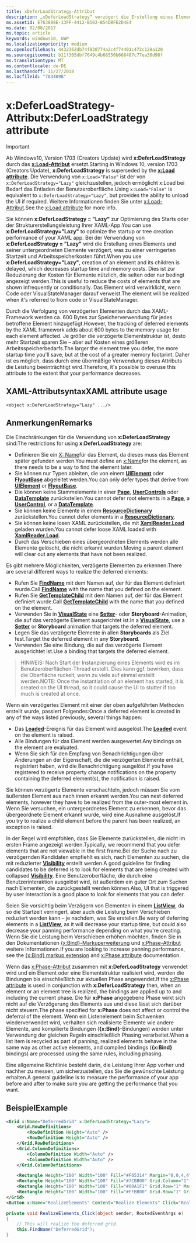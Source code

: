 ```yaml
---
title: xDeferLoadStrategy-Attribut
description: „xDeferLoadStrategy“ verzögert die Erstellung eines Elements und seiner untergeordneten Elemente, verkürzt die Startzeit, erhöht aber leicht die Arbeitsspeicherauslastung.Jedes betroffene Element erhöht die Arbeitsspeicherauslastung um ca. 600 Bytes.
ms.assetid: E763898E-13FF-4412-B502-B54DBFE2D4E4
ms.date: 02/08/2017
ms.topic: article
keywords: windows10, UWP
ms.localizationpriority: medium
ms.openlocfilehash: 4432362db74f830774a2c4f74401c472c128a120
ms.sourcegitcommit: b11f305dbf7649c4b68550b666487c77ea30d98f
ms.translationtype: MT
ms.contentlocale: de-DE
ms.lasthandoff: 11/27/2018
ms.locfileid: "7834098"
---
```

# <a name="xdeferloadstrategy-attribute"></a><span data-ttu-id="4a2a3-105">x:DeferLoadStrategy-Attribut</span><span class="sxs-lookup"><span data-stu-id="4a2a3-105">x:DeferLoadStrategy attribute</span></span>

> [!IMPORTANT]
> <span data-ttu-id="4a2a3-106">Ab Windows10, Version 1703 (Creators Update) wird **x:DeferLoadStrategy** durch das [**x:Load-Attribut**](x-load-attribute.md) ersetzt.</span><span class="sxs-lookup"><span data-stu-id="4a2a3-106">Starting in Windows 10, version 1703 (Creators Update), **x:DeferLoadStrategy** is superseded by the [**x:Load attribute**](x-load-attribute.md).</span></span> <span data-ttu-id="4a2a3-107">Die Verwendung von `x:Load="False"` ist der von `x:DeferLoadStrategy="Lazy"` gleichzustellen, jedoch ermöglicht x:Load bei Bedarf das Entladen der Benutzeroberfläche.</span><span class="sxs-lookup"><span data-stu-id="4a2a3-107">Using `x:Load="False"` is equivalent to `x:DeferLoadStrategy="Lazy"`, but provides the ability to unload the UI if required.</span></span> <span data-ttu-id="4a2a3-108">Weitere Informationen finden Sie unter [x:Load-Attribut](x-load-attribute.md).</span><span class="sxs-lookup"><span data-stu-id="4a2a3-108">See the [x:Load attribute](x-load-attribute.md) for more info.</span></span>

<span data-ttu-id="4a2a3-109">Sie können **x:DeferLoadStrategy = "Lazy"** zur Optimierung des Starts oder der Strukturerstellungsleistung Ihrer XAML-App.</span><span class="sxs-lookup"><span data-stu-id="4a2a3-109">You can use **x:DeferLoadStrategy="Lazy"** to optimize the startup or tree creation performance of your XAML app.</span></span> <span data-ttu-id="4a2a3-110">Bei der Verwendung von **x:DeferLoadStrategy = "Lazy"** wird die Erstellung eines Elements und seiner untergeordneten Elemente verzögert, was zu einer verringerten Startzeit und Arbeitsspeicherkosten führt.</span><span class="sxs-lookup"><span data-stu-id="4a2a3-110">When you use **x:DeferLoadStrategy="Lazy"**, creation of an element and its children is delayed, which decreases startup time and memory costs.</span></span> <span data-ttu-id="4a2a3-111">Dies ist zur Reduzierung der Kosten für Elemente nützlich, die selten oder nur bedingt angezeigt werden.</span><span class="sxs-lookup"><span data-stu-id="4a2a3-111">This is useful to reduce the costs of elements that are shown infrequently or conditionally.</span></span> <span data-ttu-id="4a2a3-112">Das Element wird verwirklicht, wenn Code oder VisualStateManager darauf verweist.</span><span class="sxs-lookup"><span data-stu-id="4a2a3-112">The element will be realized when it's referred to from code or VisualStateManager.</span></span>

<span data-ttu-id="4a2a3-113">Durch die Verfolgung von verzögerten Elementen durch das XAML-Framework werden ca. 600 Bytes zur Speicherverwendung für jedes betroffene Element hinzugefügt.</span><span class="sxs-lookup"><span data-stu-id="4a2a3-113">However, the tracking of deferred elements by the XAML framework adds about 600 bytes to the memory usage for each element affected.</span></span> <span data-ttu-id="4a2a3-114">Je größer die verzögerte Elementstruktur ist, desto mehr Startzeit sparen Sie – aber auf Kosten eines größeren Arbeitsspeicherbedarfs.</span><span class="sxs-lookup"><span data-stu-id="4a2a3-114">The larger the element tree you defer, the more startup time you'll save, but at the cost of a greater memory footprint.</span></span> <span data-ttu-id="4a2a3-115">Daher ist es möglich, dass durch eine übermäßige Verwendung dieses Attributs die Leistung beeinträchtigt wird.</span><span class="sxs-lookup"><span data-stu-id="4a2a3-115">Therefore, it's possible to overuse this attribute to the extent that your performance decreases.</span></span>

## <a name="xaml-attribute-usage"></a><span data-ttu-id="4a2a3-116">XAML-Attributsyntax</span><span class="sxs-lookup"><span data-stu-id="4a2a3-116">XAML attribute usage</span></span>

``` syntax
<object x:DeferLoadStrategy="Lazy" .../>
```

## <a name="remarks"></a><span data-ttu-id="4a2a3-117">Anmerkungen</span><span class="sxs-lookup"><span data-stu-id="4a2a3-117">Remarks</span></span>

<span data-ttu-id="4a2a3-118">Die Einschränkungen für die Verwendung von **x:DeferLoadStrategy** sind:</span><span class="sxs-lookup"><span data-stu-id="4a2a3-118">The restrictions for using **x:DeferLoadStrategy** are:</span></span>

- <span data-ttu-id="4a2a3-119">Definieren Sie ein [X: Name](x-name-attribute.md)für das Element, da dieses muss das Element später gefunden werden.</span><span class="sxs-lookup"><span data-stu-id="4a2a3-119">You must define an [x:Name](x-name-attribute.md)for the element, as there needs to be a way to find the element later.</span></span>
- <span data-ttu-id="4a2a3-120">Sie können nur Typen ableiten, die von einem [**UIElement**](https://msdn.microsoft.com/library/windows/apps/br208911) oder [**FlyoutBase**](https://msdn.microsoft.com/library/windows/apps/dn279249) abgeleitet werden.</span><span class="sxs-lookup"><span data-stu-id="4a2a3-120">You can only defer types that derive from [**UIElement**](https://msdn.microsoft.com/library/windows/apps/br208911) or [**FlyoutBase**](https://msdn.microsoft.com/library/windows/apps/dn279249).</span></span>
- <span data-ttu-id="4a2a3-121">Die können keine Stammelemente in einer [**Page**](https://msdn.microsoft.com/library/windows/apps/windows.ui.xaml.controls.page), [**UserControls**](https://msdn.microsoft.com/library/windows/apps/windows.ui.xaml.controls.usercontrol) oder [**DataTemplate**](https://msdn.microsoft.com/library/windows/apps/br242348) zurückstellen.</span><span class="sxs-lookup"><span data-stu-id="4a2a3-121">You cannot defer root elements in a [**Page**](https://msdn.microsoft.com/library/windows/apps/windows.ui.xaml.controls.page), a [**UserControl**](https://msdn.microsoft.com/library/windows/apps/windows.ui.xaml.controls.usercontrol), or a [**DataTemplate**](https://msdn.microsoft.com/library/windows/apps/br242348).</span></span>
- <span data-ttu-id="4a2a3-122">Sie können keine Elemente in einem [**ResourceDictionary**](https://msdn.microsoft.com/library/windows/apps/br208794) zurückstellen.</span><span class="sxs-lookup"><span data-stu-id="4a2a3-122">You cannot defer elements in a [**ResourceDictionary**](https://msdn.microsoft.com/library/windows/apps/br208794).</span></span>
- <span data-ttu-id="4a2a3-123">Sie können keine losen XAML zurückstellen, die mit [**XamlReader.Load**](https://msdn.microsoft.com/library/windows/apps/br228048) geladen wurden.</span><span class="sxs-lookup"><span data-stu-id="4a2a3-123">You cannot defer loose XAML loaded with [**XamlReader.Load**](https://msdn.microsoft.com/library/windows/apps/br228048).</span></span>
- <span data-ttu-id="4a2a3-124">Durch das Verschieben eines übergeordneten Elements werden alle Elemente gelöscht, die nicht erkannt wurden.</span><span class="sxs-lookup"><span data-stu-id="4a2a3-124">Moving a parent element will clear out any elements that have not been realized.</span></span>

<span data-ttu-id="4a2a3-125">Es gibt mehrere Möglichkeiten, verzögerte Elementen zu erkennen:</span><span class="sxs-lookup"><span data-stu-id="4a2a3-125">There are several different ways to realize the deferred elements:</span></span>

- <span data-ttu-id="4a2a3-126">Rufen Sie [**FindName**](https://msdn.microsoft.com/library/windows/apps/br208715) mit dem Namen auf, der für das Element definiert wurde.</span><span class="sxs-lookup"><span data-stu-id="4a2a3-126">Call [**FindName**](https://msdn.microsoft.com/library/windows/apps/br208715) with the name that you defined on the element.</span></span>
- <span data-ttu-id="4a2a3-127">Rufen Sie [**GetTemplateChild**](https://msdn.microsoft.com/library/windows/apps/br209416) mit dem Namen auf, der für das Element definiert wurde.</span><span class="sxs-lookup"><span data-stu-id="4a2a3-127">Call [**GetTemplateChild**](https://msdn.microsoft.com/library/windows/apps/br209416) with the name that you defined on the element.</span></span>
- <span data-ttu-id="4a2a3-128">Verwenden Sie in [**VisualState**](https://msdn.microsoft.com/library/windows/apps/br209007) eine [**Setter**](https://msdn.microsoft.com/library/windows/apps/br208817)- oder **Storyboard**-Animation, die auf das verzögerte Element ausgerichtet ist.</span><span class="sxs-lookup"><span data-stu-id="4a2a3-128">In a [**VisualState**](https://msdn.microsoft.com/library/windows/apps/br209007), use a [**Setter**](https://msdn.microsoft.com/library/windows/apps/br208817) or **Storyboard** animation that targets the deferred element.</span></span>
- <span data-ttu-id="4a2a3-129">Legen Sie das verzögerte Elemente in allen **Storyboards** als Ziel fest.</span><span class="sxs-lookup"><span data-stu-id="4a2a3-129">Target the deferred element in any **Storyboard**.</span></span>
- <span data-ttu-id="4a2a3-130">Verwenden Sie eine Bindung, die auf das verzögerte Element ausgerichtet ist.</span><span class="sxs-lookup"><span data-stu-id="4a2a3-130">Use a binding that targets the deferred element.</span></span>

> <span data-ttu-id="4a2a3-131">HINWEIS: Nach Start der Instanziierung eines Elements wird es im Benutzeroberflächen-Thread erstellt. Dies kann ggf. bewirken, dass die Oberfläche ruckelt, wenn zu viele auf einmal erstellt werden.</span><span class="sxs-lookup"><span data-stu-id="4a2a3-131">NOTE: Once the instantiation of an element has started, it is created on the UI thread, so it could cause the UI to stutter if too much is created at once.</span></span>

<span data-ttu-id="4a2a3-132">Wenn ein verzögertes Element mit einer der oben aufgeführten Methoden erstellt wurde, passiert Folgendes:</span><span class="sxs-lookup"><span data-stu-id="4a2a3-132">Once a deferred element is created in any of the ways listed previously, several things happen:</span></span>

- <span data-ttu-id="4a2a3-133">Das [**Loaded**](https://msdn.microsoft.com/library/windows/apps/br208723)-Ereignis für das Element wird ausgelöst.</span><span class="sxs-lookup"><span data-stu-id="4a2a3-133">The [**Loaded**](https://msdn.microsoft.com/library/windows/apps/br208723) event on the element is raised.</span></span>
- <span data-ttu-id="4a2a3-134">Alle Bindungen für das Element werden ausgewertet.</span><span class="sxs-lookup"><span data-stu-id="4a2a3-134">Any bindings on the element are evaluated.</span></span>
- <span data-ttu-id="4a2a3-135">Wenn Sie sich für den Empfang von Benachrichtigungen über Änderungen an der Eigenschaft, die die verzögerten Elemente enthält, registriert haben, wird die Benachrichtigung ausgelöst.</span><span class="sxs-lookup"><span data-stu-id="4a2a3-135">If you have registered to receive property change notifications on the property containing the deferred element(s), the notification is raised.</span></span>

<span data-ttu-id="4a2a3-136">Sie können verzögerte Elemente verschachteln, jedoch müssen Sie vom äußersten Element aus nach innen erkannt werden.</span><span class="sxs-lookup"><span data-stu-id="4a2a3-136">You can nest deferred elements, however they have to be realized from the outer-most element in.</span></span> <span data-ttu-id="4a2a3-137">Wenn Sie versuchen, ein untergeordnetes Element zu erkennen, bevor das übergeordnete Element erkannt wurde, wird eine Ausnahme ausgelöst.</span><span class="sxs-lookup"><span data-stu-id="4a2a3-137">If you try to realize a child element before the parent has been realized, an exception is raised.</span></span>

<span data-ttu-id="4a2a3-138">In der Regel wird empfohlen, dass Sie Elemente zurückstellen, die nicht im ersten Frame angezeigt werden.</span><span class="sxs-lookup"><span data-stu-id="4a2a3-138">Typically, we recommend that you defer elements that are not viewable in the first frame.</span></span><span data-ttu-id="4a2a3-139">Bei der Suche nach zu verzögernden Kandidaten empfiehlt es sich, nach Elementen zu suchen, die mit reduzierter [**Visibility**](https://msdn.microsoft.com/library/windows/apps/br208992) erstellt werden.</span><span class="sxs-lookup"><span data-stu-id="4a2a3-139">A good guideline for finding candidates to be deferred is to look for elements that are being created with collapsed [**Visibility**](https://msdn.microsoft.com/library/windows/apps/br208992).</span></span> <span data-ttu-id="4a2a3-140">Eine Benutzeroberfläche, die durch eine Benutzerinteraktion ausgelöst wird, ist außerdem ein guter Ort zum Suchen nach Elementen, die zurückgestellt werden können.</span><span class="sxs-lookup"><span data-stu-id="4a2a3-140">Also, UI that is triggered by user interaction is a good place to look for elements that you can defer.</span></span>

<span data-ttu-id="4a2a3-141">Seien Sie vorsichtig beim Verzögern von Elementen in einem [**ListView**](https://msdn.microsoft.com/library/windows/apps/br242878), da so die Startzeit verringert, aber auch die Leistung beim Verschieben reduziert werden kann – je nachdem, was Sie erstellen.</span><span class="sxs-lookup"><span data-stu-id="4a2a3-141">Be wary of deferring elements in a [**ListView**](https://msdn.microsoft.com/library/windows/apps/br242878), as it will decrease your startup time, but could also decrease your panning performance depending on what you're creating.</span></span> <span data-ttu-id="4a2a3-142">Wenn Sie die Leistung beim Verschieben erhöhen möchten, finden Sie in den Dokumentationen [{x:Bind}-Markuperweiterung](x-bind-markup-extension.md) und [x:Phase-Attribut](x-phase-attribute.md) weitere Informationen.</span><span class="sxs-lookup"><span data-stu-id="4a2a3-142">If you are looking to increase panning performance, see the [{x:Bind} markup extension](x-bind-markup-extension.md) and [x:Phase attribute](x-phase-attribute.md) documentation.</span></span>

<span data-ttu-id="4a2a3-143">Wenn das [x:Phase-Attribut](x-phase-attribute.md) zusammen mit **x:DeferLoadStrategy** verwendet wird und ein Element oder eine Elementstruktur realisiert wird, werden die Bindungen bis einschließlich zur aktuellen Phase angewendet.</span><span class="sxs-lookup"><span data-stu-id="4a2a3-143">If the [x:Phase attribute](x-phase-attribute.md) is used in conjunction with **x:DeferLoadStrategy** then, when an element or an element tree is realized, the bindings are applied up to and including the current phase.</span></span> <span data-ttu-id="4a2a3-144">Die für **x:Phase** angegebene Phase wirkt sich nicht auf die Verzögerung des Elements aus und diese lässt sich darüber nicht steuern.</span><span class="sxs-lookup"><span data-stu-id="4a2a3-144">The phase specified for **x:Phase** does not affect or control the deferral of the element.</span></span> <span data-ttu-id="4a2a3-145">Wenn ein Listenelement beim Schwenken wiederverwendet wird, verhalten sich realisierte Elemente wie andere Elemente, und kompilierte Bindungen (**{x:Bind}**-Bindungen) werden unter Verwendung der gleichen Regeln einschließlich Phasing verarbeitet.</span><span class="sxs-lookup"><span data-stu-id="4a2a3-145">When a list item is recycled as part of panning, realized elements behave in the same way as other active elements, and compiled bindings (**{x:Bind}** bindings) are processed using the same rules, including phasing.</span></span>

<span data-ttu-id="4a2a3-146">Eine allgemeine Richtlinie besteht darin, die Leistung Ihrer App vorher und nachher zu messen, um sicherzustellen, das Sie die gewünschte Leistung erhalten.</span><span class="sxs-lookup"><span data-stu-id="4a2a3-146">A general guideline is to measure the performance of your app before and after to make sure you are getting the performance that you want.</span></span>

## <a name="example"></a><span data-ttu-id="4a2a3-147">Beispiel</span><span class="sxs-lookup"><span data-stu-id="4a2a3-147">Example</span></span>

```xml
<Grid x:Name="DeferredGrid" x:DeferLoadStrategy="Lazy">
    <Grid.RowDefinitions>
        <RowDefinition Height="Auto" />
        <RowDefinition Height="Auto" />
    </Grid.RowDefinitions>
    <Grid.ColumnDefinitions>
        <ColumnDefinition Width="Auto" />
        <ColumnDefinition Width="Auto" />
    </Grid.ColumnDefinitions>

    <Rectangle Height="100" Width="100" Fill="#F65314" Margin="0,0,4,4" />
    <Rectangle Height="100" Width="100" Fill="#7CBB00" Grid.Column="1" Margin="4,0,0,4" />
    <Rectangle Height="100" Width="100" Fill="#00A1F1" Grid.Row="1" Margin="0,4,4,0" />
    <Rectangle Height="100" Width="100" Fill="#FFBB00" Grid.Row="1" Grid.Column="1" Margin="4,4,0,0" />
</Grid>
<Button x:Name="RealizeElements" Content="Realize Elements" Click="RealizeElements_Click"/>
```

```csharp
private void RealizeElements_Click(object sender, RoutedEventArgs e)
{
    // This will realize the deferred grid.
    this.FindName("DeferredGrid");
}
```
